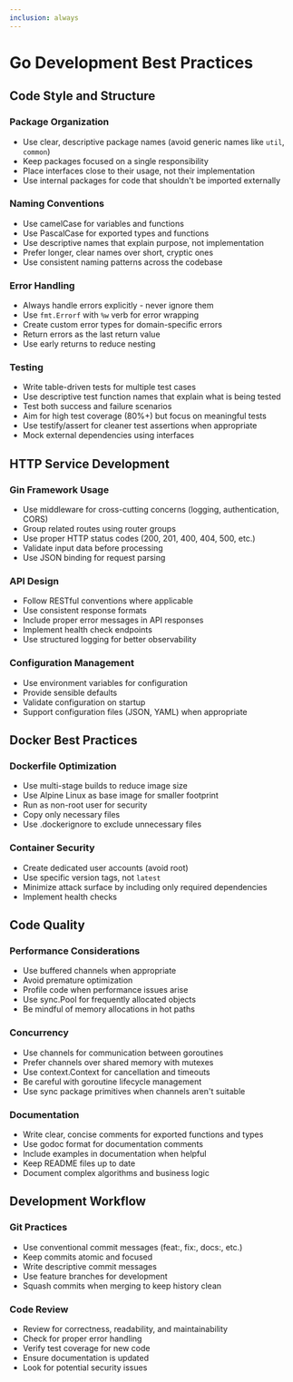 ```yaml
---
inclusion: always
---
```


# Go Development Best Practices

## Code Style and Structure

### Package Organization
- Use clear, descriptive package names (avoid generic names like `util`, `common`)
- Keep packages focused on a single responsibility
- Place interfaces close to their usage, not their implementation
- Use internal packages for code that shouldn't be imported externally

### Naming Conventions
- Use camelCase for variables and functions
- Use PascalCase for exported types and functions
- Use descriptive names that explain purpose, not implementation
- Prefer longer, clear names over short, cryptic ones
- Use consistent naming patterns across the codebase

### Error Handling
- Always handle errors explicitly - never ignore them
- Use `fmt.Errorf` with `%w` verb for error wrapping
- Create custom error types for domain-specific errors
- Return errors as the last return value
- Use early returns to reduce nesting

### Testing
- Write table-driven tests for multiple test cases
- Use descriptive test function names that explain what is being tested
- Test both success and failure scenarios
- Aim for high test coverage (80%+) but focus on meaningful tests
- Use testify/assert for cleaner test assertions when appropriate
- Mock external dependencies using interfaces

## HTTP Service Development

### Gin Framework Usage
- Use middleware for cross-cutting concerns (logging, authentication, CORS)
- Group related routes using router groups
- Use proper HTTP status codes (200, 201, 400, 404, 500, etc.)
- Validate input data before processing
- Use JSON binding for request parsing

### API Design
- Follow RESTful conventions where applicable
- Use consistent response formats
- Include proper error messages in API responses
- Implement health check endpoints
- Use structured logging for better observability

### Configuration Management
- Use environment variables for configuration
- Provide sensible defaults
- Validate configuration on startup
- Support configuration files (JSON, YAML) when appropriate

## Docker Best Practices

### Dockerfile Optimization
- Use multi-stage builds to reduce image size
- Use Alpine Linux as base image for smaller footprint
- Run as non-root user for security
- Copy only necessary files
- Use .dockerignore to exclude unnecessary files

### Container Security
- Create dedicated user accounts (avoid root)
- Use specific version tags, not `latest`
- Minimize attack surface by including only required dependencies
- Implement health checks

## Code Quality

### Performance Considerations
- Use buffered channels when appropriate
- Avoid premature optimization
- Profile code when performance issues arise
- Use sync.Pool for frequently allocated objects
- Be mindful of memory allocations in hot paths

### Concurrency
- Use channels for communication between goroutines
- Prefer channels over shared memory with mutexes
- Use context.Context for cancellation and timeouts
- Be careful with goroutine lifecycle management
- Use sync package primitives when channels aren't suitable

### Documentation
- Write clear, concise comments for exported functions and types
- Use godoc format for documentation comments
- Include examples in documentation when helpful
- Keep README files up to date
- Document complex algorithms and business logic

## Development Workflow

### Git Practices
- Use conventional commit messages (feat:, fix:, docs:, etc.)
- Keep commits atomic and focused
- Write descriptive commit messages
- Use feature branches for development
- Squash commits when merging to keep history clean

### Code Review
- Review for correctness, readability, and maintainability
- Check for proper error handling
- Verify test coverage for new code
- Ensure documentation is updated
- Look for potential security issues